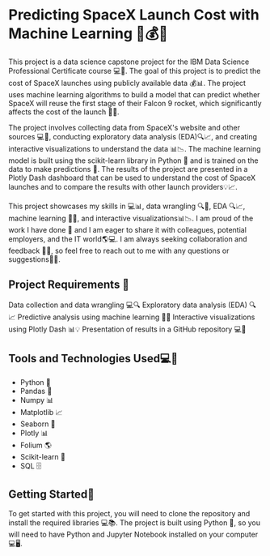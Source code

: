 # Predicting SpaceX Launch Cost with Machine Learning 🚀💰🔮

This project is a data science capstone project for the IBM Data Science Professional Certificate course 💻🧠. The goal of this project is to predict the cost of SpaceX launches using publicly available data 💰📊. The project uses machine learning algorithms to build a model that can predict whether SpaceX will reuse the first stage of their Falcon 9 rocket, which significantly affects the cost of the launch 🤖🧠.

The project involves collecting data from SpaceX's website and other sources 💻🔎, conducting exploratory data analysis (EDA)🔍📈, and creating interactive visualizations to understand the data 📊📉. The machine learning model is built using the scikit-learn library in Python  🐍 and is trained on the data to make predictions 🔮. The results of the project are presented in a Plotly Dash dashboard that can be used to understand the cost of SpaceX launches and to compare the results with other launch providers💡📈.

This project showcases my skills in 💻📊, data wrangling 🔍🧼, EDA 🔍📈, machine learning 🤖🧠, and interactive visualizations📊📉. I am proud of the work I have done 💪  and I am eager to share it with colleagues, potential employers, and the IT world🌎💻. I am always seeking collaboration and feedback 🤝💬, so feel free to reach out to me with any questions or suggestions💬💭.

## Project Requirements 📃
Data collection and data wrangling 💻🔍
Exploratory data analysis (EDA) 🔍📈
Predictive analysis using machine learning 🤖🧠
Interactive visualizations using Plotly Dash 📊💡
Presentation of results in a GitHub repository 💻🧾

## Tools and Technologies Used💻🧠
- Python 🐍
- Pandas 🐼
- Numpy 📊
- Matplotlib 📈
- Seaborn 🎨
- Plotly 📊
- Folium 🌎
- Scikit-learn 🤖
- SQL 🗄️

## Getting Started🚀

To get started with this project, you will need to clone the repository and install the required libraries 💻📚. The project is built using Python  🐍, so you will need to have Python and Jupyter Notebook installed on your computer 💻🖥️.

